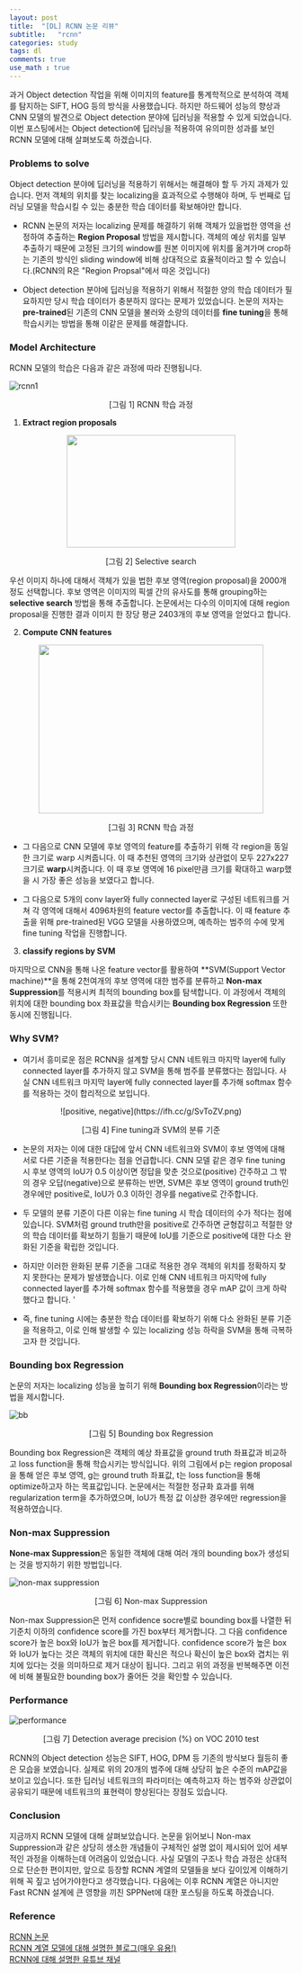 ```yaml
---
layout: post
title:  "[DL] RCNN 논문 리뷰"
subtitle:   "rcnn"
categories: study
tags: dl
comments: true
use_math : true
---
```


과거 Object detection 작업을 위해 이미지의 feature를 통계학적으로 분석하여 객체를 탐지하는 SIFT, HOG 등의 방식을 사용했습니다. 하지만 하드웨어 성능의 향상과 CNN 모델의 발견으로 Object detection 분야에 딥러닝을 적용할 수 있게 되었습니다. 이번 포스팅에서는 Object detection에 딥러닝을 적용하여 유의미한 성과를 보인 RCNN 모델에 대해 살펴보도록 하겠습니다. 

### Problems to solve

Object detection 분야에 딥러닝을 적용하기 위해서는 해결해야 할 두 가지 과제가 있습니다. 먼저 객체의 위치를 찾는 localizing을 효과적으로 수행해야 하며, 두 번째로 딥러닝 모델을 학습시킬 수 있는 충분한 학습 데이터를 확보해야만 합니다.

-  RCNN 논문의 저자는 localizing 문제를 해결하기 위해 객체가 있을법한 영역을 선정하여 추출하는 **Region Proposal** 방법을 제시합니다. 객체의 예상 위치를 일부 추출하기 때문에 고정된 크기의 window를 원본 이미지에 위치를 옮겨가며 crop하는 기존의 방식인 sliding window에 비해 상대적으로 효율적이라고 할 수 있습니다.(RCNN의 R은 "Region Propsal"에서 따온 것입니다)

- Object detection 분야에 딥러닝을 적용하기 위해서 적절한 양의 학습 데이터가 필요하지만 당시 학습 데이터가 충분하지 않다는 문제가 있었습니다. 논문의 저자는 **pre-trained**된 기존의 CNN 모델을 불러와 소량의 데이터를 **fine tuning**을 통해 학습시키는 방법을 통해 이같은 문제를 해결합니다.

### Model Architecture

RCNN 모델의 학습은 다음과 같은 과정에 따라 진행됩니다.

![rcnn1](https://i.imgur.com/mfvzydg.png)
<p align='center'>[그림 1] RCNN 학습 과정 </p> 

1) **Extract region proposals**  
<p align='center'><img src="https://i.imgur.com/DPEJcwI.png" width="300" height="200"></p>

<p align='center'>[그림 2] Selective search </p>

우선 이미지 하나에 대해서 객체가 있을 법한 후보 영역(region proposal)을 2000개 정도 선택합니다. 후보 영역은 이미지의 픽셀 간의 유사도를 통해 grouping하는 **selective search** 방법을 통해 추출합니다. 논문에서는 다수의 이미지에 대해 region proposal을 진행한 결과 이미지 한 장당 평균 2403개의 후보 영역을 얻었다고 합니다.  

2) **Compute CNN features**

<p align='center'><img src="https://i.imgur.com/HV29CQH.png" width="400" height="300"></p>
<p align='center'>[그림 3] RCNN 학습 과정 </p>

- 그 다음으로 CNN 모델에 후보 영역의 feature를 추출하기 위해 각 region을 동일한 크기로 warp 시켜줍니다. 이 때 추천된 영역의 크기와 상관없이 모두 227x227 크기로 **warp**시켜줍니다. 이 때 후보 영역에 16 pixel만큼 크기를 확대하고 warp했을 시 가장 좋은 성능을 보였다고 합니다. 

- 그 다음으로 5개의 conv layer와 fully connected layer로 구성된 네트워크를 거쳐 각 영역에 대해서 4096차원의 feature vector를 추출합니다. 이 때 feature 추출을 위해 pre-trained된 VGG 모델을 사용하였으며, 예측하는 범주의 수에 맞게 fine tuning 작업을 진행합니다.

3) **classify regions by SVM**

마지막으로 CNN을 통해 나온 feature vector를 활용하여 **SVM(Support Vector machine)**을 통해 2천여개의 후보 영역에 대한 범주를 분류하고 **Non-max Suppression**를 적용시켜 최적의 bounding box를 탐색합니다. 이 과정에서 객체의 위치에 대한 bounding box 좌표값을 학습시키는 **Bounding box Regression** 또한 동시에 진행됩니다.  


### Why SVM?

- 여기서 흥미로운 점은 RCNN을 설계할 당시 CNN 네트워크 마지막 layer에 fully connected layer를 추가하지 않고 SVM을 통해 범주를 분류했다는 점입니다. 사실 CNN 네트워크 마지막 layer에 fully connected layer를 추가해 softmax 함수를 적용하는 것이 합리적으로 보입니다. 

<p align='center'>![positive, negative](https://ifh.cc/g/SvToZV.png)</p>
<p align='center'>[그림 4] Fine tuning과 SVM의 분류 기준 </p>

- 논문의 저자는 이에 대한 대답에 앞서 CNN 네트워크와 SVM이 후보 영역에 대해 서로 다른 기준을 적용한다는 점을 언급합니다. CNN 모델 같은 경우 fine tuning 시 후보 영역의 IoU가 0.5 이상이면 정답을 맞춘 것으로(positive) 간주하고 그 밖의 경우 오답(negative)으로 분류하는 반면, SVM은 후보 영역이 ground truth인 경우에만 positive로, IoU가 0.3 이하인 경우를 negative로 간주합니다. 

- 두 모델의 분류 기준이 다른 이유는 fine tuning 시 학습 데이터의 수가 적다는 점에 있습니다. SVM처럼 ground truth만을 positive로 간주하면 균형잡히고 적절한 양의 학습 데이터를 확보하기 힘들기 때문에 IoU를 기준으로 positive에 대한 다소 완화된 기준을 확립한 것입니다. 

- 하지만 이러한 완화된 분류 기준을 그대로 적용한 경우 객체의 위치를 정확하지 찾지 못한다는 문제가 발생했습니다. 이로 인해 CNN 네트워크 마지막에 fully connected layer를 추가해 softmax 함수를 적용했을 경우 mAP 값이 크게 하락했다고 합니다. '

- 즉, fine tuning 시에는 충분한 학습 데이터를 확보하기 위해 다소 완화된 분류 기준을 적용하고, 이로 인해 발생할 수 있는 localizing 성능 하락을 SVM을 통해 극복하고자 한 것입니다. 

### Bounding box Regression

논문의 저자는 localizing 성능을 높히기 위해 **Bounding box Regression**이라는 방법을 제시합니다. 

![bb](https://ifh.cc/g/IsxZdV.jpg)
<p align='center'>[그림 5] Bounding box Regression </p>

Bounding box Regression은 객체의 예상 좌표값을 ground truth 좌표값과 비교하고 loss function을 통해 학습시키는 방식입니다. 위의 그림에서 p는 region proposal을 통해 얻은 후보 영역, g는 ground truth 좌표값, t는 loss function을 통해 optimize하고자 하는 목표값입니다. 논문에서는 적절한 정규화 효과를 위해 regularization term을 추가하였으며, IoU가 특정 값 이상한 경우에만 regression을 적용하였습니다. 

### Non-max Suppression

**None-max Suppression**은 동일한 객체에 대해 여러 개의 bounding box가 생성되는 것을 방지하기 위한 방법입니다. 

![non-max suppression](https://lilianweng.github.io/lil-log/assets/images/non-max-suppression.png)
<p align='center'>[그림 6] Non-max Suppression </p>

Non-max Suppression은 먼저 confidence socre별로 bounding box를 나열한 뒤 기준치 이하의 confidence score를 가진 box부터 제거합니다. 그 다음 confidence score가 높은 box와 IoU가 높은 box를 제거합니다. confidence score가 높은 box와 IoU가 높다는 것은 객체의 위치에 대한 확신은 적으나 확신이 높은 box와 겹치는 위치에 있다는 것을 의미하므로 제거 대상이 됩니다. 그리고 위의 과정을 반복해주면 이전에 비해 불필요한 bounding box가 줄어든 것을 확인할 수 있습니다. 

### Performance
![performance](https://ifh.cc/g/nWY5rI.jpg)
<p align='center'>[그림 7]  Detection average precision (%) on VOC 2010 test </p>

RCNN의 Object detection 성능은 SIFT, HOG, DPM 등 기존의 방식보다 월등히 좋은 모습을 보였습니다. 실제로 위의 20개의 범주에 대해 상당히 높은 수준의 mAP값을 보이고 있습니다. 또한 딥러닝 네트워크의 파라미터는 예측하고자 하는 범주와 상관없이 공유되기 때문에 네트워크의 표현력이 향상된다는 장점도 있습니다. 

### Conclusion

지금까지 RCNN 모델에 대해 살펴보았습니다. 논문을 읽어보니 Non-max Suppression과 같은 상당히 생소한 개념들이 구체적인 설명 없이 제시되어 있어 세부적인 과정을 이해하는데 어려움이 있었습니다. 사실 모델의 구조나 학습 과정은 상대적으로 단순한 편이지만, 앞으로 등장할 RCNN 계열의 모델들을 보다 깊이있게 이해하기 위해 꼭 짚고 넘어가야한다고 생각했습니다. 다음에는 이후 RCNN 계열은 아니지만 Fast RCNN 설계에 큰 영향을 끼친 SPPNet에 대한 포스팅을 하도록 하겠습니다. 


### Reference

[RCNN 논문](https://arxiv.org/pdf/1311.2524.pdf)  
[RCNN 계열 모델에 대해 설명한 블로그(매우 유용!)](https://lilianweng.github.io/lil-log/2017/12/31/object-recognition-for-dummies-part-3.html)  
[RCNN에 대해 설명한 유튜브 채널](https://www.youtube.com/watch?v=W0U2mf9pf8o&t=178s)  

